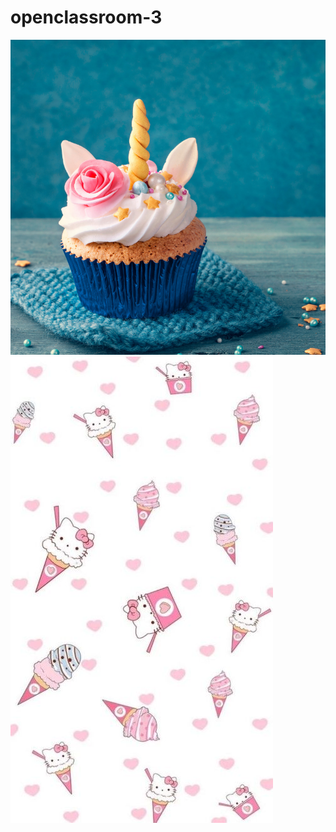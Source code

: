 # openclassroom-3
![cupcake-4-quarts](https://github.com/magicickey/openclassroom-3/blob/main/cupcake-4-quarts.png?raw=true)
![dd7b5a454c6e895ec6f409f45e939c09](https://github.com/magicickey/openclassroom-3/blob/main/dd7b5a454c6e895ec6f409f45e939c09.jpg?raw=true)
